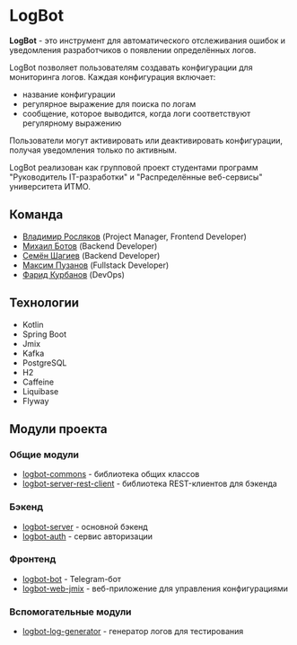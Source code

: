 # LogBot

**LogBot** - это инструмент для автоматического отслеживания ошибок и уведомления разработчиков о появлении определённых
логов.

LogBot позволяет пользователям создавать конфигурации для мониторинга логов. Каждая конфигурация включает:

* название конфигурации
* регулярное выражение для поиска по логам
* сообщение, которое выводится, когда логи соответствуют регулярному выражению

Пользователи могут активировать или деактивировать конфигурации, получая уведомления только по активным.

LogBot реализован как групповой проект студентами программ "Руководитель IT-разработки" и "Распределённые веб-сервисы"
университета ИТМО.

## Команда

* [Владимир Росляков](https://github.com/Anika1d) (Project Manager, Frontend Developer)
* [Михаил Ботов](https://github.com/MishaV1) (Backend Developer)
* [Семён Шагиев](https://github.com/GesuYaro) (Backend Developer)
* [Максим Пузанов](https://github.com/maxizenit) (Fullstack Developer)
* [Фарид Курбанов](https://github.com/farid03) (DevOps)

## Технологии

* Kotlin
* Spring Boot
* Jmix
* Kafka
* PostgreSQL
* H2
* Caffeine
* Liquibase
* Flyway

## Модули проекта

### Общие модули

* [logbot-commons](./logbot-commons) - библиотека общих классов
* [logbot-server-rest-client](./logbot-server-rest-client) - библиотека REST-клиентов для бэкенда

### Бэкенд

* [logbot-server](./logbot-server) - основной бэкенд
* [logbot-auth](./logbot-auth) - сервис авторизации

### Фронтенд

* [logbot-bot](./logbot-bot) - Telegram-бот
* [logbot-web-jmix](./logbot-web-jmix) - веб-приложение для управления конфигурациями

### Вспомогательные модули

* [logbot-log-generator](./logbot-log-generator) - генератор логов для тестирования

